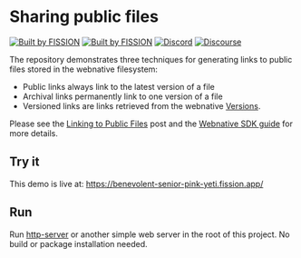 # Sharing public files

[![Built by FISSION](https://img.shields.io/badge/⌘-Built_by_FISSION-purple.svg)](https://fission.codes)
[![Built by FISSION](https://img.shields.io/badge/webnative-v0.31.0-purple.svg )](https://github.com/fission-suite/webnative)
[![Discord](https://img.shields.io/discord/478735028319158273.svg)](https://discord.gg/zAQBDEq)
[![Discourse](https://img.shields.io/discourse/https/talk.fission.codes/topics)](https://talk.fission.codes)

The repository demonstrates three techniques for generating links to public files stored in the webnative filesystem:

- Public links always link to the latest version of a file
- Archival links permanently link to one version of a file
- Versioned links are links retrieved from the webnative [Versions](https://guide.fission.codes/developers/webnative#versioning).

Please see the [Linking to Public Files](https://talk.fission.codes/t/linking-to-public-files/1716) post and the [Webnative SDK guide](https://guide.fission.codes/developers/webnative) for more details.

## Try it

This demo is live at: https://benevolent-senior-pink-yeti.fission.app/

## Run

Run [http-server](https://www.npmjs.com/package/http-server) or another simple web server in the root of this project. No build or package installation needed.
